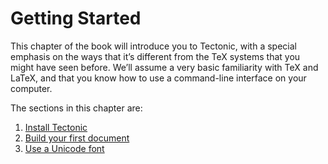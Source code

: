 # Getting Started

This chapter of the book will introduce you to Tectonic, with a special emphasis
on the ways that it’s different from the TeX systems that you might have seen
before. We’ll assume a very basic familiarity with TeX and LaTeX, and that you
know how to use a command-line interface on your computer.

The sections in this chapter are:

1. [Install Tectonic](./install.md)
2. [Build your first document](./first-document.md)
3. [Use a Unicode font](./unicode.md)

